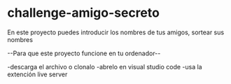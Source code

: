 # challenge-amigo-secreto

En este proyecto puedes introducir los nombres de tus amigos, sortear sus nombres

--Para que este proyecto funcione en tu ordenador--

-descarga el archivo o clonalo
-abrelo en visual studio code
-usa la extención live server
